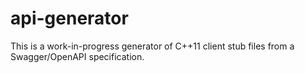# api-generator
This is a work-in-progress generator of C++11 client stub files from a Swagger/OpenAPI specification.
